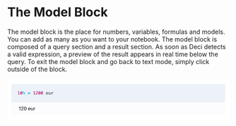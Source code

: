 # The Model Block

The model block is the place for numbers, variables, formulas and models. You can add as many as you want to your notebook. The model block is composed of a query section and a result section. As soon as Deci detects a valid expression, a preview of the result appears in real time below the query. To exit the model block and go back to text mode, simply click outside of the block.

![The model block in action.](../.gitbook/assets/image%20%283%29.png)

